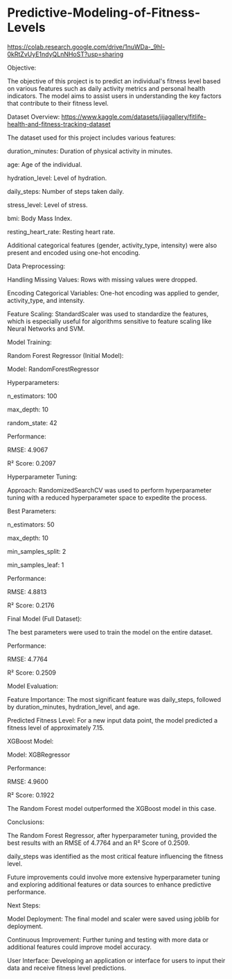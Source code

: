 # Predictive-Modeling-of-Fitness-Levels

https://colab.research.google.com/drive/1nuWDa-_9hl-0kRtZvUyE1ndyQLnNHoST?usp=sharing

Objective:

The objective of this project is to predict an individual's fitness level based on various features such as daily activity metrics and personal health indicators. The model aims to assist users in understanding the key factors that contribute to their fitness level.

Dataset Overview:  https://www.kaggle.com/datasets/jijagallery/fitlife-health-and-fitness-tracking-dataset

The dataset used for this project includes various features:

duration_minutes: Duration of physical activity in minutes.

age: Age of the individual.

hydration_level: Level of hydration.

daily_steps: Number of steps taken daily.

stress_level: Level of stress.

bmi: Body Mass Index.

resting_heart_rate: Resting heart rate.

Additional categorical features (gender, activity_type, intensity) were also present and encoded using one-hot encoding.

Data Preprocessing:

Handling Missing Values: Rows with missing values were dropped.

Encoding Categorical Variables: One-hot encoding was applied to gender, activity_type, and intensity.

Feature Scaling: StandardScaler was used to standardize the features, which is especially useful for algorithms sensitive to feature scaling like Neural Networks and SVM.

Model Training:

Random Forest Regressor (Initial Model):

Model: RandomForestRegressor

Hyperparameters:

n_estimators: 100

max_depth: 10

random_state: 42

Performance:

RMSE: 4.9067

R² Score: 0.2097

Hyperparameter Tuning:

Approach: RandomizedSearchCV was used to perform hyperparameter tuning with a reduced hyperparameter space to expedite the process.

Best Parameters:

n_estimators: 50

max_depth: 10

min_samples_split: 2

min_samples_leaf: 1

Performance:

RMSE: 4.8813

R² Score: 0.2176

Final Model (Full Dataset):

The best parameters were used to train the model on the entire dataset.

Performance:

RMSE: 4.7764

R² Score: 0.2509

Model Evaluation:

Feature Importance: The most significant feature was daily_steps, followed by duration_minutes, hydration_level, and age.

Predicted Fitness Level: For a new input data point, the model predicted a fitness level of approximately 7.15.

XGBoost Model:

Model: XGBRegressor

Performance:

RMSE: 4.9600

R² Score: 0.1922

The Random Forest model outperformed the XGBoost model in this case.

Conclusions:

The Random Forest Regressor, after hyperparameter tuning, provided the best results with an RMSE of 4.7764 and an R² Score of 0.2509.

daily_steps was identified as the most critical feature influencing the fitness level.

Future improvements could involve more extensive hyperparameter tuning and exploring additional features or data sources to enhance predictive performance.

Next Steps:

Model Deployment: The final model and scaler were saved using joblib for deployment.

Continuous Improvement: Further tuning and testing with more data or additional features could improve model accuracy.

User Interface: Developing an application or interface for users to input their data and receive fitness level predictions.
